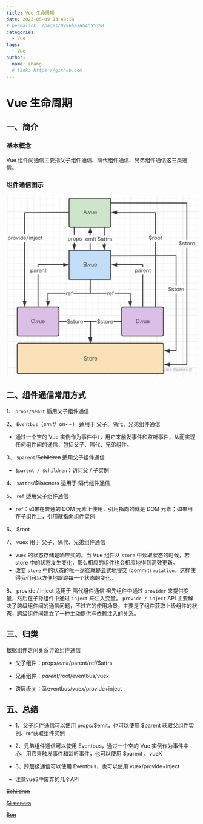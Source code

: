 ```yaml
---
title: Vue 生命周期
date: 2023-05-09 13:49:16
# permalink: /pages/0796ba76b4b55368
categories:
  - Vue
tags:
  - Vue
author:
  name: zhang
  # link: https://github.com
---
```


> 

# Vue 生命周期

## 一、简介

### 基本概念
Vue 组件间通信主要指父子组件通信、隔代组件通信、兄弟组件通信这三类通信。

### 组件通信图示

![组件通信](../../../docs/.vuepress/public/01.WEB/Vue/component.png)


## 二、组件通信常用方式
	
1、 `props/$emit` 适用父子组件通信

2、 `Eventbus`（$emit/~~$on~~） 适用于 父子、隔代、兄弟组件通信
* 通过一个空的 Vue 实例作为事件中），用它来触发事件和监听事件，从而实现任何组件间的通信，包括父子、隔代、兄弟组件。

3、 `$parent`/~~$children~~ 适用父子组件通信
* `$parent / $children`：访问父 / 子实例

4、 `$attrs`/~~$listeners~~  适用于 隔代组件通信

5、 `ref` 适用父子组件通信 
* `ref`：如果在普通的 DOM 元素上使用，引用指向的就是 DOM 元素；如果用在子组件上，引用就指向组件实例

6、 $root 

7、 vuex 用于 父子、隔代、兄弟组件通信
* `Vuex` 的状态存储是响应式的。当 Vue 组件从 `store` 中读取状态的时候，若 store 中的状态发生变化，那么相应的组件也会相应地得到高效更新。
* 改变 `store` 中的状态的唯一途径就是显式地提交  (commit) `mutation`。这样使得我们可以方便地跟踪每一个状态的变化。

8、 provide / inject 适用于 隔代组件通信
祖先组件中通过 `provider` 来提供变量，然后在子孙组件中通过 `inject` 来注入变量。 `provide / inject` API 主要解决了跨级组件间的通信问题，不过它的使用场景，主要是子组件获取上级组件的状态，跨级组件间建立了一种主动提供与依赖注入的关系。

## 三、归类

根据组件之间关系讨论组件通信

* 父子组件：props/$emit/$parent/ref/$attrs

* 兄弟组件：$parent/$root/eventbus/vuex

* 跨层级关：系eventbus/vuex/provide+inject


## 五、总结

* 1、父子组件通信可以使用 props/$emit，也可以使用 $parent 获取父组件实例、ref获取组件实例

* 2、兄弟组件通信可以使用 Eventbus，通过一个空的 Vue 实例作为事件中心，用它来触发事件和监听事件，也可以使用 $parent 、vueX

* 3、跨层级通信可以使用 Eventbus，也可以使用 vuex/provide+inject

* 注意vue3中废弃的几个API

[~~$children~~](https://link.juejin.cn/?target=https%3A%2F%2Fv3-migration.vuejs.org%2Fbreaking-changes%2Fchildren.html)

[~~$listeners~~](https://link.juejin.cn/?target=https%3A%2F%2Fv3-migration.vuejs.org%2Fbreaking-changes%2Flisteners-removed.html)

[~~$on~~](https://link.juejin.cn/?target=https%3A%2F%2Fv3-migration.vuejs.org%2Fbreaking-changes%2Fevents-api.html%23overview
)
